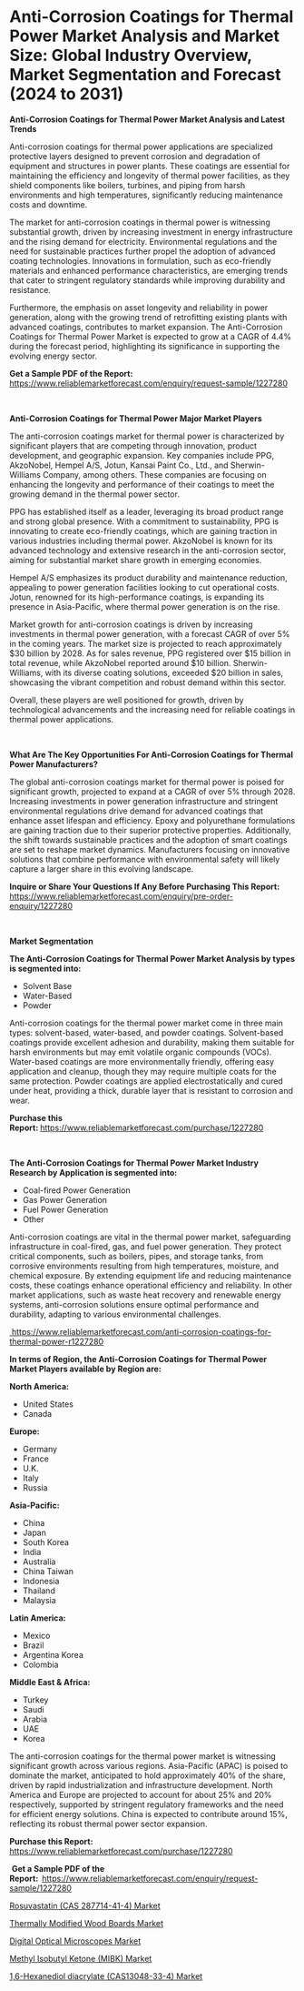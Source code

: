 <p><h1>Anti-Corrosion Coatings for Thermal Power Market Analysis and Market Size: Global Industry Overview, Market Segmentation and Forecast (2024 to 2031)</h1></p><p><strong>Anti-Corrosion Coatings for Thermal Power Market Analysis and Latest Trends</strong></p>
<p><p>Anti-corrosion coatings for thermal power applications are specialized protective layers designed to prevent corrosion and degradation of equipment and structures in power plants. These coatings are essential for maintaining the efficiency and longevity of thermal power facilities, as they shield components like boilers, turbines, and piping from harsh environments and high temperatures, significantly reducing maintenance costs and downtime.</p><p>The market for anti-corrosion coatings in thermal power is witnessing substantial growth, driven by increasing investment in energy infrastructure and the rising demand for electricity. Environmental regulations and the need for sustainable practices further propel the adoption of advanced coating technologies. Innovations in formulation, such as eco-friendly materials and enhanced performance characteristics, are emerging trends that cater to stringent regulatory standards while improving durability and resistance. </p><p>Furthermore, the emphasis on asset longevity and reliability in power generation, along with the growing trend of retrofitting existing plants with advanced coatings, contributes to market expansion. The Anti-Corrosion Coatings for Thermal Power Market is expected to grow at a CAGR of 4.4% during the forecast period, highlighting its significance in supporting the evolving energy sector.</p></p>
<p><strong>Get a Sample PDF of the Report:&nbsp;</strong> <a href="https://www.reliablemarketforecast.com/enquiry/request-sample/1227280?utm_campaign=1108&utm_medium=2&utm_source=Github&utm_content=ia&utm_term=14102024&utm_id=anti-corrosion-coatings-for-thermal-power">https://www.reliablemarketforecast.com/enquiry/request-sample/1227280</a></p>
<p>&nbsp;</p>
<p><strong>Anti-Corrosion Coatings for Thermal Power Major Market Players</strong></p>
<p><p>The anti-corrosion coatings market for thermal power is characterized by significant players that are competing through innovation, product development, and geographic expansion. Key companies include PPG, AkzoNobel, Hempel A/S, Jotun, Kansai Paint Co., Ltd., and Sherwin-Williams Company, among others. These companies are focusing on enhancing the longevity and performance of their coatings to meet the growing demand in the thermal power sector.</p><p>PPG has established itself as a leader, leveraging its broad product range and strong global presence. With a commitment to sustainability, PPG is innovating to create eco-friendly coatings, which are gaining traction in various industries including thermal power. AkzoNobel is known for its advanced technology and extensive research in the anti-corrosion sector, aiming for substantial market share growth in emerging economies.</p><p>Hempel A/S emphasizes its product durability and maintenance reduction, appealing to power generation facilities looking to cut operational costs. Jotun, renowned for its high-performance coatings, is expanding its presence in Asia-Pacific, where thermal power generation is on the rise.</p><p>Market growth for anti-corrosion coatings is driven by increasing investments in thermal power generation, with a forecast CAGR of over 5% in the coming years. The market size is projected to reach approximately $30 billion by 2028. As for sales revenue, PPG registered over $15 billion in total revenue, while AkzoNobel reported around $10 billion. Sherwin-Williams, with its diverse coating solutions, exceeded $20 billion in sales, showcasing the vibrant competition and robust demand within this sector.</p><p>Overall, these players are well positioned for growth, driven by technological advancements and the increasing need for reliable coatings in thermal power applications.</p></p>
<p>&nbsp;</p>
<p><strong>What Are The Key Opportunities For Anti-Corrosion Coatings for Thermal Power Manufacturers?</strong></p>
<p><p>The global anti-corrosion coatings market for thermal power is poised for significant growth, projected to expand at a CAGR of over 5% through 2028. Increasing investments in power generation infrastructure and stringent environmental regulations drive demand for advanced coatings that enhance asset lifespan and efficiency. Epoxy and polyurethane formulations are gaining traction due to their superior protective properties. Additionally, the shift towards sustainable practices and the adoption of smart coatings are set to reshape market dynamics. Manufacturers focusing on innovative solutions that combine performance with environmental safety will likely capture a larger share in this evolving landscape.</p></p>
<p><strong>Inquire or Share Your Questions If Any Before Purchasing This Report:</strong> <a href="https://www.reliablemarketforecast.com/enquiry/pre-order-enquiry/1227280?utm_campaign=1108&utm_medium=2&utm_source=Github&utm_content=ia&utm_term=14102024&utm_id=anti-corrosion-coatings-for-thermal-power">https://www.reliablemarketforecast.com/enquiry/pre-order-enquiry/1227280</a></p>
<p>&nbsp;</p>
<p><strong>Market Segmentation</strong></p>
<p><strong>The Anti-Corrosion Coatings for Thermal Power Market Analysis by types is segmented into:</strong></p>
<p><ul><li>Solvent Base</li><li>Water-Based</li><li>Powder</li></ul></p>
<p><p>Anti-corrosion coatings for the thermal power market come in three main types: solvent-based, water-based, and powder coatings. Solvent-based coatings provide excellent adhesion and durability, making them suitable for harsh environments but may emit volatile organic compounds (VOCs). Water-based coatings are more environmentally friendly, offering easy application and cleanup, though they may require multiple coats for the same protection. Powder coatings are applied electrostatically and cured under heat, providing a thick, durable layer that is resistant to corrosion and wear.</p></p>
<p><strong>Purchase this Report:&nbsp;</strong><a href="https://www.reliablemarketforecast.com/purchase/1227280?utm_campaign=1108&utm_medium=2&utm_source=Github&utm_content=ia&utm_term=14102024&utm_id=anti-corrosion-coatings-for-thermal-power">https://www.reliablemarketforecast.com/purchase/1227280</a></p>
<p>&nbsp;</p>
<p><strong>The Anti-Corrosion Coatings for Thermal Power Market Industry Research by Application is segmented into:</strong></p>
<p><ul><li>Coal-fired Power Generation</li><li>Gas Power Generation</li><li>Fuel Power Generation</li><li>Other</li></ul></p>
<p><p>Anti-corrosion coatings are vital in the thermal power market, safeguarding infrastructure in coal-fired, gas, and fuel power generation. They protect critical components, such as boilers, pipes, and storage tanks, from corrosive environments resulting from high temperatures, moisture, and chemical exposure. By extending equipment life and reducing maintenance costs, these coatings enhance operational efficiency and reliability. In other market applications, such as waste heat recovery and renewable energy systems, anti-corrosion solutions ensure optimal performance and durability, adapting to various environmental challenges.</p></p>
<p><a href="https://www.reliablemarketforecast.com/anti-corrosion-coatings-for-thermal-power-r1227280?utm_campaign=1108&utm_medium=2&utm_source=Github&utm_content=ia&utm_term=14102024&utm_id=anti-corrosion-coatings-for-thermal-power">&nbsp;https://www.reliablemarketforecast.com/anti-corrosion-coatings-for-thermal-power-r1227280</a></p>
<p><strong>In terms of Region, the Anti-Corrosion Coatings for Thermal Power Market Players available by Region are:</strong></p>
<p>
    <p> <strong> North America: </strong>
        <ul>
            <li>United States</li>
            <li>Canada</li>
        </ul>
        </p> 
    <p> <strong> Europe: </strong>
        <ul>
            <li>Germany</li>
            <li>France</li>
            <li>U.K.</li>
            <li>Italy</li>
            <li>Russia</li>
        </ul>
        </p> 
    <p> <strong> Asia-Pacific: </strong>
        <ul>
            <li>China</li>
            <li>Japan</li>
            <li>South Korea</li>
            <li>India</li>
            <li>Australia</li>
            <li>China Taiwan</li>
            <li>Indonesia</li>
            <li>Thailand</li>
            <li>Malaysia</li>
        </ul>
        </p> 
    <p> <strong> Latin America: </strong>
        <ul>
            <li>Mexico</li>
            <li>Brazil</li>
            <li>Argentina Korea</li>
            <li>Colombia</li>
        </ul>
        </p> 
    <p> <strong> Middle East & Africa: </strong>
        <ul>
            <li>Turkey</li>
            <li>Saudi</li>
            <li>Arabia</li>
            <li>UAE</li>
            <li>Korea</li>
        </ul>
    </p>
    </p>
<p><p>The anti-corrosion coatings for the thermal power market is witnessing significant growth across various regions. Asia-Pacific (APAC) is poised to dominate the market, anticipated to hold approximately 40% of the share, driven by rapid industrialization and infrastructure development. North America and Europe are projected to account for about 25% and 20% respectively, supported by stringent regulatory frameworks and the need for efficient energy solutions. China is expected to contribute around 15%, reflecting its robust thermal power sector expansion.</p></p>
<p><strong>Purchase this Report: </strong><a href="https://www.reliablemarketforecast.com/purchase/1227280?utm_campaign=1108&utm_medium=2&utm_source=Github&utm_content=ia&utm_term=14102024&utm_id=anti-corrosion-coatings-for-thermal-power">https://www.reliablemarketforecast.com/purchase/1227280</a></p>
<p>&nbsp;<strong>Get a Sample PDF of the Report:&nbsp;&nbsp;</strong><a href="https://www.reliablemarketforecast.com/enquiry/request-sample/1227280?utm_campaign=1108&utm_medium=2&utm_source=Github&utm_content=ia&utm_term=14102024&utm_id=anti-corrosion-coatings-for-thermal-power">https://www.reliablemarketforecast.com/enquiry/request-sample/1227280</a></p>
<p><strong></strong></p>
<p><p><a href="https://www.linkedin.com/pulse/rosuvastatin-cas-287714-41-4-market-evolution-key-trends-bq7lc?trk=public_post_embed_feed-article-content&utm_campaign=1108&utm_medium=2&utm_source=Github&utm_content=ia&utm_term=14102024&utm_id=anti-corrosion-coatings-for-thermal-power">Rosuvastatin (CAS 287714-41-4) Market</a></p><p><a href="https://github.com/arnaudyclavinec/Market-Research-Report-List-1/blob/main/thermally-modified-wood-boards-market.md?utm_campaign=1108&utm_medium=2&utm_source=Github&utm_content=ia&utm_term=14102024&utm_id=anti-corrosion-coatings-for-thermal-power">Thermally Modified Wood Boards Market</a></p><p><a href="https://github.com/liz10hnbracht/Market-Research-Report-List-1/blob/main/digital-optical-microscopes-market.md?utm_campaign=1108&utm_medium=2&utm_source=Github&utm_content=ia&utm_term=14102024&utm_id=anti-corrosion-coatings-for-thermal-power">Digital Optical Microscopes Market</a></p><p><a href="https://www.linkedin.com/pulse/methyl-isobutyl-ketone-mibk-market-outlook-share-analysis-3inic?trk=public_post_embed_feed-article-content&utm_campaign=1108&utm_medium=2&utm_source=Github&utm_content=ia&utm_term=14102024&utm_id=anti-corrosion-coatings-for-thermal-power">Methyl Isobutyl Ketone (MIBK) Market</a></p><p><a href="https://www.linkedin.com/pulse/in-depth-analysis-global-16-hexanediol-diacrylate-cas13048-33-4-erj8c?trk=public_post_embed_feed-article-content&utm_campaign=1108&utm_medium=2&utm_source=Github&utm_content=ia&utm_term=14102024&utm_id=anti-corrosion-coatings-for-thermal-power">1,6-Hexanediol diacrylate (CAS13048-33-4) Market</a></p></p>